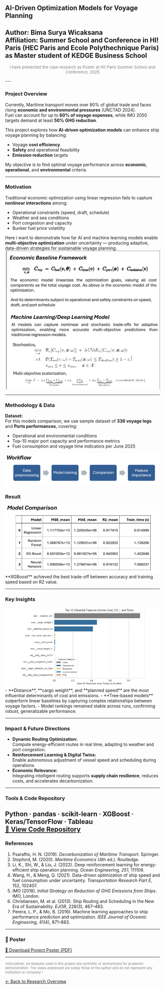 ## AI-Driven Optimization Models for Voyage Planning

**Author:** Bima Surya Wicaksana  
**Affiliation:** Summer School and Conference in HI! Paris (HEC Paris and Ecole Polythechnique Paris) as Master student of KEDGE Business School  
---
<p style="text-align:center; font-size:13px; color:gray;">
I have presented the case research as Poster at HI! Paris Summer School and Conference, 2025
</p>
---

### Project Overview

Currently, Maritime transport moves over 80% of global trade and faces rising **economic and environmental pressures** (UNCTAD 2024).  
Fuel can account for up to **60% of voyage expenses**, while IMO 2050 targets demand at least **50% GHG reduction**.  

This project explores how **AI-driven optimization models** can enhance ship voyage planning by balancing:
- Voyage **cost efficiency**
- **Safety** and operational feasibility
- **Emission reduction** targets  

My objective is to find optimal voyage performance across **economic**, **operational**, and **environmental** criteria.

---

### Motivation

Traditional economic optimization using linear regression fails to capture **nonlinear interactions** among:
- Operational constraints (speed, draft, schedule)  
- Weather and sea conditions  
- Port congestion and capacity  
- Bunker fuel price volatility  

Here i want to demonstrate how far AI and machine learning models enable **multi-objective optimization** under uncertainty — producing adaptive, data-driven strategies for sustainable voyage planning.
<img src="/research/ai-voyage-planner-1.png?raw=true" alt="AI Voyage Planning fig 1" class="poster"/>

---

### Methodology & Data

**Dataset:**  
For this models comparison, we use sample dataset of **336 voyage legs** and **Ports performances**, covering:
- Operational and environmental conditions  
- Top-10 major port capacity and performance metrics  
- Fuel consumption and voyage time indicators per June 2025 
<img src="/research/ai-voyage-planner-2.png?raw=true" alt="AI Voyage Planning fig 2" class="poster"/>


### Result
<img src="/research/ai-voyage-planner-3.png?raw=true" alt="AI Voyage Planning fig 3" class="poster"/>
**XGBoost** achieved the best trade-off between accuracy and training speed based on R2 value.

---

### Key Insights
<img src="/research/ai-voyage-planner-4.png?raw=true" alt="AI Voyage Planning fig 4" class="poster"/>
- **Distance**, **cargo weight**, and **planned speed** are the most influential determinants of cost and emissions.  
- **Tree-based models** outperform linear baselines by capturing complex relationships between voyage factors.  
- Model rankings remained stable across runs, confirming robust, generalizable performance.  

---

### Impact & Future Directions

- **Dynamic Routing Optimization:**  
  Compute energy-efficient routes in real time, adapting to weather and port congestion.  
- **Reinforcement Learning & Digital Twins:**  
  Enable autonomous adjustment of vessel speed and scheduling during operations.  
- **Economic Relevance:**  
  Integrating intelligent routing supports **supply chain resilience**, reduces costs, and accelerates decarbonization.

---

### Tools & Code Repository

Python · pandas · scikit-learn · XGBoost · Keras/TensorFlow · Tableau  
[🔗 View Code Repository](https://github.com/bimawicaksana/ship-operational-ai)
---

### References

1. Psaraftis, H. N. (2019). *Decarbonization of Maritime Transport*. Springer.  
2. Stopford, M. (2020). *Maritime Economics* (4th ed.). Routledge.  
3. Li, K., Shi, W., & Liu, J. (2022). Deep reinforcement learning for energy-efficient ship operation planning. *Ocean Engineering, 251*, 111109.  
4. Wang, H., & Meng, Q. (2021). Data-driven optimization of ship speed and fuel consumption under uncertainty. *Transportation Research Part E*, 152, 102407.  
5. IMO (2018). *Initial Strategy on Reduction of GHG Emissions from Ships*. IMO, London.  
6. Christiansen, M. et al. (2013). Ship Routing and Scheduling in the New Era of Sustainability. *EJOR*, 228(3), 467–483.  
7. Perera, L. P., & Mo, B. (2016). Machine learning approaches to ship performance prediction and optimization. *IEEE Journal of Oceanic Engineering*, 41(4), 871–883.

---

### 📄 Poster

[📘 Download Project Poster (PDF)](/pdf/Poster_final_print_A1.pdf)  

---

<p style="font-size:11px; color:gray;">
*Disclaimer: All datasets used in this project are synthetic or anonymized for academic demonstration.  
The views expressed are solely those of the author and do not represent any institution or company.*
</p>

[← Back to Research Overview](/research)
